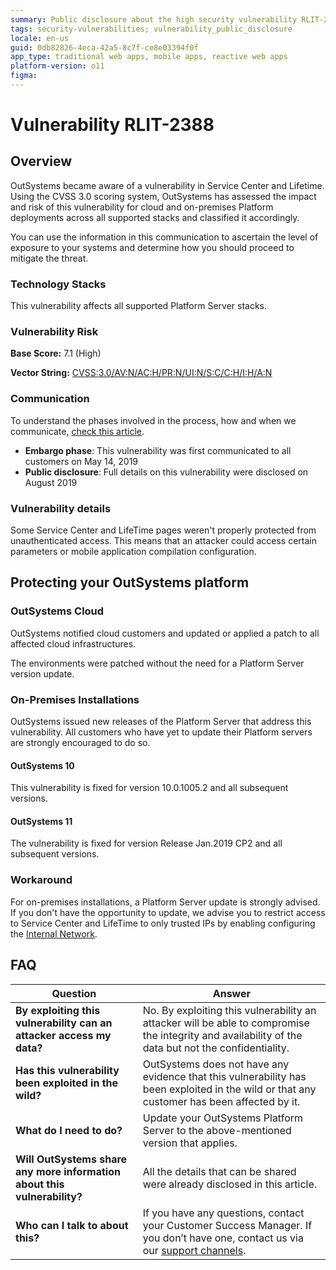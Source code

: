 ```yaml
---
summary: Public disclosure about the high security vulnerability RLIT-2388
tags: security-vulnerabilities; vulnerability_public_disclosure
locale: en-us
guid: 0db82826-4eca-42a5-8c7f-ce8e03394f0f
app_type: traditional web apps, mobile apps, reactive web apps
platform-version: o11
figma:
---
```



# Vulnerability RLIT-2388

## Overview

OutSystems became aware of a vulnerability in Service Center and Lifetime. Using the CVSS 3.0 scoring system, OutSystems has assessed the impact and risk of this vulnerability for cloud and on-premises Platform deployments across all supported stacks and classified it accordingly.

You can use the information in this communication to ascertain the level of exposure to your systems and determine how you should proceed to mitigate the threat.

### Technology Stacks

This vulnerability affects all supported Platform Server stacks.

### Vulnerability Risk

**Base Score:** 7.1 (High)

**Vector String:** [CVSS:3.0/AV:N/AC:H/PR:N/UI:N/S:C/C:H/I:H/A:N](https://www.first.org/cvss/calculator/3.0#CVSS:3.0/AV:N/AC:L/PR:N/UI:R/S:C/C:L/I:L/A:L)

### Communication

To understand the phases involved in the process, how and when we communicate, [check this article](https://success.outsystems.com/Support/Security/Vulnerabilities).

* **Embargo phase**: This vulnerability was first communicated to all customers on May 14, 2019
* **Public disclosure**: Full details on this vulnerability were disclosed on August 2019

### Vulnerability details

Some Service Center and LifeTime pages weren't properly protected from unauthenticated access. This means that an attacker could access certain parameters or mobile application compilation configuration.

## Protecting your OutSystems platform

### OutSystems Cloud

OutSystems notified cloud customers and updated or applied a patch to all affected cloud infrastructures.

The environments were patched without the need for a Platform Server version update.

### On-Premises Installations

OutSystems issued new releases of the Platform Server that address this vulnerability. All customers who have yet to update their Platform servers are strongly encouraged to do so.

#### OutSystems 10

This vulnerability is fixed for version 10.0.1005.2 and all subsequent versions.

#### OutSystems 11

The vulnerability is fixed for version Release Jan.2019 CP2 and all subsequent versions.

### Workaround

For on-premises installations, a Platform Server update is strongly advised. If you don't have the opportunity to update, we advise you to restrict access to Service Center and LifeTime to only trusted IPs by enabling configuring the [Internal Network](https://success.outsystems.com/Documentation/11/Managing_the_Applications_Lifecycle/Secure_the_Applications/Configure_an_Internal_Network).

## FAQ

 | Question         | Answer                                             |
|--------------------------------------------------------------------------|---------------------------------------------------------------------------------------------------------------------------------------------------------------------|
| **By exploiting this vulnerability can an attacker access my data?**                   | No. By exploiting this vulnerability an attacker will be able to compromise the integrity and availability of the data but not the confidentiality.                          |
| **Has this vulnerability been exploited in the wild?**                   | OutSystems does not have any evidence that this vulnerability has been exploited in the wild or that any customer has been affected by it.                          |
| **What do I need to do?**                                                | Update your OutSystems Platform Server to the above-mentioned version that applies.             |
| **Will OutSystems share any more information about this vulnerability?** | All the details that can be shared were already disclosed in this article.                                 |
| **Who can I talk to about this?**                                        | If you have any questions, contact your Customer Success Manager. If you don’t have one, contact us via our [support channels](https://www.outsystems.com/legal/success/contact-outsystems-technical-support/). |
